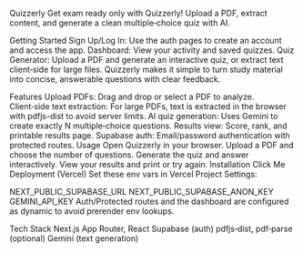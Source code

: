 Quizzerly
Get exam ready only with Quizzerly! Upload a PDF, extract content, and generate a clean multiple‑choice quiz with AI.

Getting Started
Sign Up/Log In: Use the auth pages to create an account and access the app.
Dashboard: View your activity and saved quizzes.
Quiz Generator: Upload a PDF and generate an interactive quiz, or extract text client‑side for large files.
Quizzerly makes it simple to turn study material into concise, answerable questions with clear feedback.

Features
Upload PDFs: Drag and drop or select a PDF to analyze.
Client‑side text extraction: For large PDFs, text is extracted in the browser with pdfjs-dist to avoid server limits.
AI quiz generation: Uses Gemini to create exactly N multiple‑choice questions.
Results view: Score, rank, and printable results page.
Supabase auth: Email/password authentication with protected routes.
Usage
Open Quizzerly in your browser.
Upload a PDF and choose the number of questions.
Generate the quiz and answer interactively.
View your results and print or try again.
Installation
Click Me
Deployment (Vercel)
Set these env vars in Vercel Project Settings:

NEXT_PUBLIC_SUPABASE_URL
NEXT_PUBLIC_SUPABASE_ANON_KEY
GEMINI_API_KEY
Auth/Protected routes and the dashboard are configured as dynamic to avoid prerender env lookups.

Tech Stack
Next.js App Router, React
Supabase (auth)
pdfjs‑dist, pdf‑parse (optional)
Gemini (text generation)
